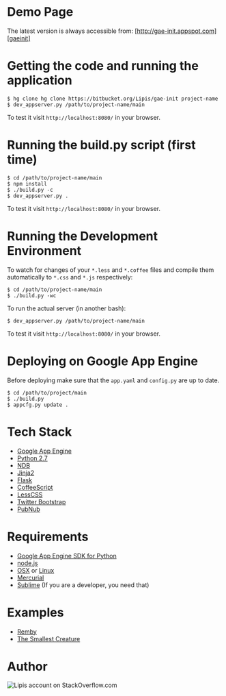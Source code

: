 Demo Page
=========

The latest version is always accessible from: [http://gae-init.appspot.com][gaeinit]

Getting the code and running the application
============================================

    $ hg clone hg clone https://bitbucket.org/Lipis/gae-init project-name
    $ dev_appserver.py /path/to/project-name/main


To test it visit `http://localhost:8080/` in your browser.

Running the build.py script (first time)
========================================

    $ cd /path/to/project-name/main
    $ npm install
    $ ./build.py -c
    $ dev_appserver.py .

To test it visit `http://localhost:8080/` in your browser.

Running the Development Environment
===================================

To watch for changes of your `*.less` and `*.coffee` files and compile them
automatically to `*.css` and `*.js` respectively:

    $ cd /path/to/project-name/main
    $ ./build.py -wc


To run the actual server (in another bash):

    $ dev_appserver.py /path/to/project-name/main


To test it visit `http://localhost:8080/` in your browser.

Deploying on Google App Engine
==============================
Before deploying make sure that the `app.yaml` and `config.py` are up to date.

    $ cd /path/to/project/main
    $ ./build.py
    $ appcfg.py update .


Tech Stack
==========

  - [Google App Engine][gae]
  - [Python 2.7][gaepython]
  - [NDB][]
  - [Jinja2][]
  - [Flask][]
  - [CoffeeScript][]
  - [LessCSS][]
  - [Twitter Bootstrap][bootstrap]
  - [PubNub][]

Requirements
============

  - [Google App Engine SDK for Python][gaesdk]
  - [node.js][nodejs]
  - [OSX][] or [Linux][]
  - [Mercurial][]
  - [Sublime][] (If you are a developer, you need that)


Examples
========

  - [Remby][]
  - [The Smallest Creature][thesmallestcreature]

Author
======
![Lipis account on StackOverflow.com](http://stackexchange.com/users/flair/5282.png)


[gaeinit]: http://gae-init.appspot.com
[gae]: https://developers.google.com/appengine/
[gaepython]: https://developers.google.com/appengine/docs/python/python27/using27
[ndb]: https://developers.google.com/appengine/docs/python/ndb/
[jinja2]: http://jinja.pocoo.org/docs/
[flask]: http://flask.pocoo.org/
[coffeescript]: http://coffeescript.org/
[lesscss]: http://lesscss.org/
[bootstrap]: http://twitter.github.com/bootstrap/
[pubnub]: http://www.pubnub.com

[gaesdk]: https://developers.google.com/appengine/downloads
[nodejs]: http://nodejs.org/
[osx]: http://www.apple.com/osx/
[linux]: http://www.ubuntu.com
[mercurial]: http://mercurial.selenic.com/
[sublime]: http://www.sublimetext.com/2


[remby]: http://www.remby.com
[thesmallestcreature]: http://www.thesmallestcreature.com/
